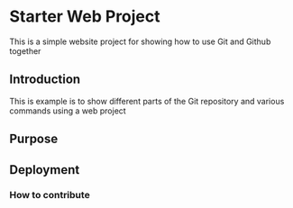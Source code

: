 # Starter Web Project

This is a simple website project for showing how to use Git and Github together

## Introduction

This is example is to show different parts of the Git repository and various commands using a web project

## Purpose

## Deployment

### How to contribute